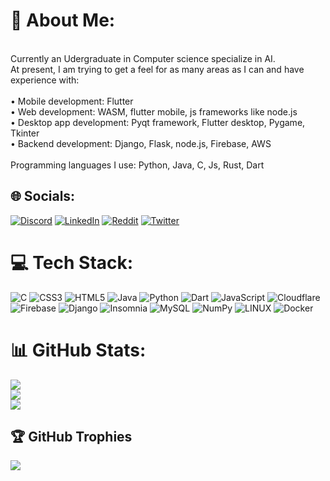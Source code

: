 # 💫 About Me:
<br> Currently an Udergraduate in Computer science specialize in AI.<br>At present, I am trying to get a feel for as many areas as I can and have experience with:<br><br>    • Mobile development: Flutter<br>    • Web development: WASM, flutter mobile, js frameworks like node.js<br>    • Desktop app development: Pyqt framework, Flutter desktop, Pygame, Tkinter<br>    • Backend development: Django, Flask, node.js, Firebase, AWS<br><br>Programming languages I use: Python, Java, C, Js, Rust, Dart


## 🌐 Socials:
[![Discord](https://img.shields.io/badge/Discord-%237289DA.svg?logo=discord&logoColor=white)](https://discord.gg/BiscuitBobby#6927) [![LinkedIn](https://img.shields.io/badge/LinkedIn-%230077B5.svg?logo=linkedin&logoColor=white)](https://linkedin.com/in/BiscuitBobby) [![Reddit](https://img.shields.io/badge/Reddit-%23FF4500.svg?logo=Reddit&logoColor=white)](https://reddit.com/user/BiscuitBobby) [![Twitter](https://img.shields.io/badge/Twitter-%231DA1F2.svg?logo=Twitter&logoColor=white)](https://twitter.com/Biscuit_Bobby) 

# 💻 Tech Stack:
![C](https://img.shields.io/badge/c-%2300599C.svg?style=for-the-badge&logo=c&logoColor=white) ![CSS3](https://img.shields.io/badge/css3-%231572B6.svg?style=for-the-badge&logo=css3&logoColor=white) ![HTML5](https://img.shields.io/badge/html5-%23E34F26.svg?style=for-the-badge&logo=html5&logoColor=white) ![Java](https://img.shields.io/badge/java-%23ED8B00.svg?style=for-the-badge&logo=java&logoColor=white) ![Python](https://img.shields.io/badge/python-3670A0?style=for-the-badge&logo=python&logoColor=ffdd54) ![Dart](https://img.shields.io/badge/dart-%230175C2.svg?style=for-the-badge&logo=dart&logoColor=white) ![JavaScript](https://img.shields.io/badge/javascript-%23323330.svg?style=for-the-badge&logo=javascript&logoColor=%23F7DF1E) ![Cloudflare](https://img.shields.io/badge/Cloudflare-F38020?style=for-the-badge&logo=Cloudflare&logoColor=white) ![Firebase](https://img.shields.io/badge/firebase-%23039BE5.svg?style=for-the-badge&logo=firebase) ![Django](https://img.shields.io/badge/django-%23092E20.svg?style=for-the-badge&logo=django&logoColor=white) ![Insomnia](https://img.shields.io/badge/Insomnia-black?style=for-the-badge&logo=insomnia&logoColor=5849BE) ![MySQL](https://img.shields.io/badge/mysql-%2300f.svg?style=for-the-badge&logo=mysql&logoColor=white) ![NumPy](https://img.shields.io/badge/numpy-%23013243.svg?style=for-the-badge&logo=numpy&logoColor=white) ![LINUX](https://img.shields.io/badge/Linux-FCC624?style=for-the-badge&logo=linux&logoColor=black) ![Docker](https://img.shields.io/badge/docker-%230db7ed.svg?style=for-the-badge&logo=docker&logoColor=white)
# 📊 GitHub Stats:
![](https://github-readme-stats.vercel.app/api?username=BiscuitBobby&theme=great-gatsby&hide_border=false&include_all_commits=true&count_private=true)<br/>
![](https://github-readme-streak-stats.herokuapp.com/?user=BiscuitBobby&theme=great-gatsby&hide_border=false)<br/>
![](https://github-readme-stats.vercel.app/api/top-langs/?username=BiscuitBobby&theme=great-gatsby&hide_border=false&include_all_commits=true&count_private=true&layout=compact)

## 🏆 GitHub Trophies
![](https://github-profile-trophy.vercel.app/?username=BiscuitBobby&theme=radical&no-frame=false&no-bg=true&margin-w=4)

<!-- ### Random Dev Meme
<img src="https://rm.up.railway.app/" width="512px"/>

---
[![](https://visitcount.itsvg.in/api?id=BiscuitBobby&icon=5&color=12)](https://visitcount.itsvg.in)

Created with GPRM ( https://gprm.itsvg.in ) -->
